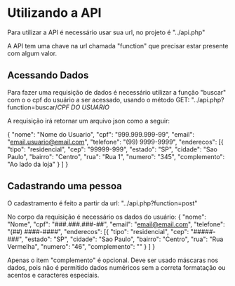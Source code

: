 # Utilizando a API
Para utilizar a API é necessário usar sua url, no projeto é "../api.php"

A API tem uma chave na url chamada "function" que precisar estar presente com algum valor.

## Acessando Dados
Para fazer uma requisição de dados é necessário utilizar a função "buscar" com o o cpf do usuário a ser acessado, usando o método GET:
"../api.php?function=buscar/*CPF DO USUARIO*

A requisição irá retornar um arquivo json como a seguir:


{
    "nome": "Nome do Usuario",
    "cpf": "999.999.999-99",
    "email": "email.usuario@email.com",
    "telefone": "(99) 9999-9999",
    "enderecos": [{
            "tipo": "residencial",
            "cep": "99999-999",
            "estado": "SP",
            "cidade": "Sao Paulo",
            "bairro": "Centro",
            "rua": "Rua 1",
            "numero": "345",
            "complemento": "Ao lado da loja"
        }
    ]
}

## Cadastrando uma pessoa
O cadastramento é feito a partir da url:
"../api.php?function=post"

No corpo da requisição é necessário os dados do usuário:
{
    "nome": "Nome",
    "cpf": "###.###.###-##",
    "email": "email@email.com",
    "telefone": "(##) ####-####",
    "enderecos": [{
            "tipo": "residencial",
            "cep": "#####-###",
            "estado": "SP",
            "cidade": "Sao Paulo",
            "bairro": "Centro",
            "rua": "Rua Vermelha",
            "numero": "46",
            "complemento": ""
        }
    ]
}

Apenas o item "complemento" é opcional.
Deve ser usado máscaras nos dados, pois não é permitido dados numéricos sem a correta formatação ou acentos e caracteres especiais.